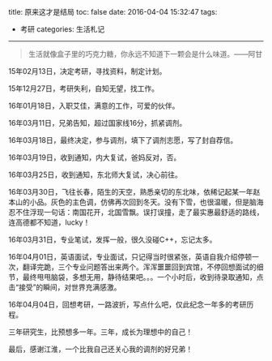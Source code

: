 title: 原来这才是结局
toc: false
date: 2016-04-04 15:32:47
tags:
- 考研
categories: 生活札记
---

> 生活就像盒子里的巧克力糖，你永远不知道下一颗会是什么味道。——阿甘

15年02月13日，决定考研，寻找资料，制定计划。

15年12月27日，考研失利，自知无望，找工作。

16年01月18日，入职艾佳，满意的工作，可爱的伙伴。

16年03月11日，兄弟告知，超过国家线16分，抓紧调剂。

16年03月18日，最终决定，参与调剂，填下了调剂志愿，写了封自荐信。

<!--more-->

16年03月19日，收到通知，内大复试，爸妈反对，否。

16年03月25日，收到通知，东北师大复试，决心前往。

16年03月30日，飞往长春，陌生的天空，熟悉亲切的东北味，依稀记起某一年赵本山的小品。灰色的主色调，仿佛再次回到冬天。没有下雪，也很温暖，但是脑海忍不住浮现一句话：南国花开，北国雪飘。误打误撞，走了最实惠最舒适的路线，连高德都不知道，lucky！

16年03月31日，专业笔试，发挥一般，很久没碰C++，忘记太多。

16年04月01日，英语面试，专业面试，只记得当时很紧张，英语自我介绍停顿一次，翻译完跪，三个专业问题答出来两个。浑浑噩噩回到宾馆，不停回想面试的细节，最终甩甩脑袋，多想无用，静待结果吧。。。一个小时后，收到待录取通知，点击“接受”的瞬间，对世界充满感激。

16年04月04日，回想考研，一路波折，写点什么吧，仅此纪念一年多的考研历程。

三年研究生，比预想多一年。三年，成长为理想中的自己！

最后，感谢江淮，一个比我自己还关心我的调剂的好兄弟！